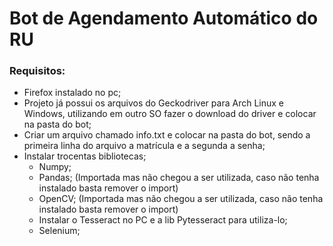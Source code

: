 # Bot de Agendamento Automático do RU

### Requisitos:

  - Firefox instalado no pc;
  - Projeto já possui os arquivos do Geckodriver para Arch Linux e Windows, utilizando em outro SO fazer o download do driver e colocar na pasta do bot;
  - Criar um arquivo chamado info.txt e colocar na pasta do bot, sendo a primeira linha do arquivo a matrícula e a segunda a senha;
  - Instalar trocentas bibliotecas;
    - Numpy;
    - Pandas; (Importada mas não chegou a ser utilizada, caso não tenha instalado basta remover o import)
    - OpenCV; (Importada mas não chegou a ser utilizada, caso não tenha instalado basta remover o import)
    - Instalar o Tesseract no PC e a lib Pytesseract para utiliza-lo;
    - Selenium;
